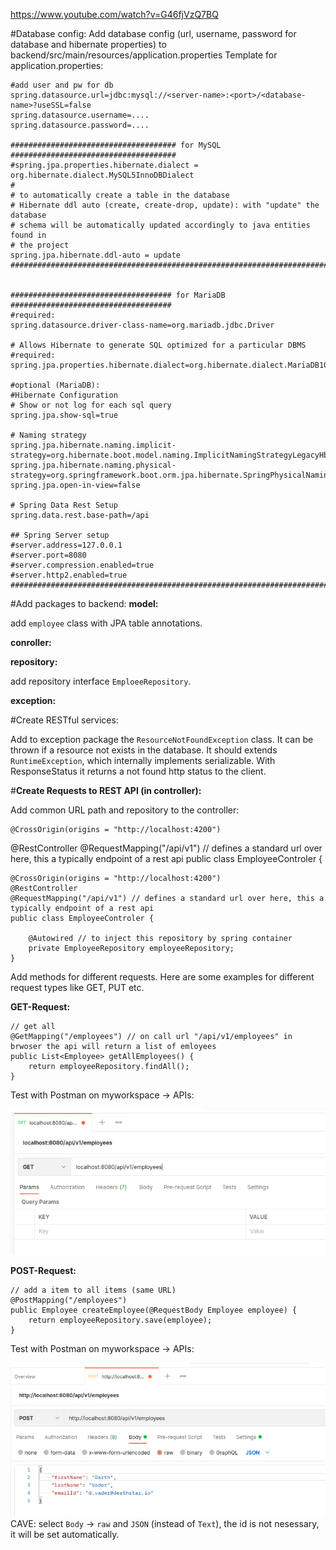 https://www.youtube.com/watch?v=G46fjVzQ7BQ

#Database config:
Add database config (url, username, password for database and hibernate properties) to backend/src/main/resources/application.properties
Template for application.properties:

    #add user and pw for db
    spring.datasource.url=jdbc:mysql://<server-name>:<port>/<database-name>?useSSL=false
    spring.datasource.username=....
    spring.datasource.password=....
    
    ##################################### for MySQL #####################################
    #spring.jpa.properties.hibernate.dialect = org.hibernate.dialect.MySQL5InnoDBDialect
    #
    # to automatically create a table in the database
    # Hibernate ddl auto (create, create-drop, update): with "update" the database
    # schema will be automatically updated accordingly to java entities found in
    # the project
    spring.jpa.hibernate.ddl-auto = update
    #####################################################################################


    #################################### for MariaDB ####################################
    #required:
    spring.datasource.driver-class-name=org.mariadb.jdbc.Driver
    
    # Allows Hibernate to generate SQL optimized for a particular DBMS
    #required:
    spring.jpa.properties.hibernate.dialect=org.hibernate.dialect.MariaDB103Dialect
    
    #optional (MariaDB):
    #Hibernate Configuration
    # Show or not log for each sql query
    spring.jpa.show-sql=true
    
    # Naming strategy
    spring.jpa.hibernate.naming.implicit-strategy=org.hibernate.boot.model.naming.ImplicitNamingStrategyLegacyHbmImpl
    spring.jpa.hibernate.naming.physical-strategy=org.springframework.boot.orm.jpa.hibernate.SpringPhysicalNamingStrategy
    spring.jpa.open-in-view=false
    
    # Spring Data Rest Setup
    spring.data.rest.base-path=/api
    
    ## Spring Server setup
    #server.address=127.0.0.1
    #server.port=8080
    #server.compression.enabled=true
    #server.http2.enabled=true
    #####################################################################################

#Add packages to backend:
**model:**

add `employee` class with JPA table annotations.
    
**conroller:**

**repository:**

add repository interface `EmploeeRepository`.

**exception:**

#Create RESTful services:

Add to exception package the `ResourceNotFoundException` class. It can be thrown if a resource not exists in the database.
It should extends `RuntimeException`, which internally implements serializable. With ResponseStatus it returns a not found http status to the client.

#**Create Requests to REST API (in controller):**

Add common URL path and repository to the controller:

    @CrossOrigin(origins = "http://localhost:4200")
@RestController
@RequestMapping("/api/v1") // defines a standard url over here, this a typically endpoint of a rest api
public class EmployeeControler {

    @CrossOrigin(origins = "http://localhost:4200")
    @RestController
    @RequestMapping("/api/v1") // defines a standard url over here, this a typically endpoint of a rest api
    public class EmployeeControler {

        @Autowired // to inject this repository by spring container
        private EmployeeRepository employeeRepository;
    }

Add methods for different requests. Here are some examples for different request types like GET, PUT etc.

**GET-Request:**

    // get all
    @GetMapping("/employees") // on call url "/api/v1/employees" in brwoser the api will return a list of emloyees
    public List<Employee> getAllEmployees() {
        return employeeRepository.findAll();
    }

Test with Postman on myworkspace -> APIs:

![](src/main/resources/templates/img_postman_get_request.png)

**POST-Request:**

    // add a item to all items (same URL)
    @PostMapping("/employees")  
    public Employee createEmployee(@RequestBody Employee employee) {
        return employeeRepository.save(employee);
    }

Test with Postman on myworkspace -> APIs:

![](src/main/resources/templates/img_postman_post_request.png)
CAVE: select `Body` -> `raw` and `JSON` (instead of `Text`), the id is not nesessary, it will be set automatically.

